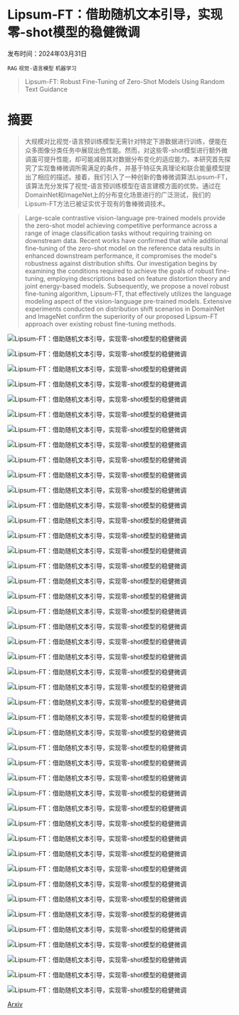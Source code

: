# Lipsum-FT：借助随机文本引导，实现零-shot模型的稳健微调

发布时间：2024年03月31日

`RAG` `视觉-语言模型` `机器学习`

> Lipsum-FT: Robust Fine-Tuning of Zero-Shot Models Using Random Text Guidance

# 摘要

> 大规模对比视觉-语言预训练模型无需针对特定下游数据进行训练，便能在众多图像分类任务中展现出色性能。然而，对这些零-shot模型进行额外微调虽可提升性能，却可能减弱其对数据分布变化的适应能力。本研究首先探究了实现鲁棒微调所需满足的条件，并基于特征失真理论和联合能量模型提出了相应的描述。接着，我们引入了一种创新的鲁棒微调算法Lipsum-FT，该算法充分发挥了视觉-语言预训练模型在语言建模方面的优势。通过在DomainNet和ImageNet上的分布变化场景进行的广泛测试，我们的Lipsum-FT方法已被证实优于现有的鲁棒微调技术。

> Large-scale contrastive vision-language pre-trained models provide the zero-shot model achieving competitive performance across a range of image classification tasks without requiring training on downstream data. Recent works have confirmed that while additional fine-tuning of the zero-shot model on the reference data results in enhanced downstream performance, it compromises the model's robustness against distribution shifts. Our investigation begins by examining the conditions required to achieve the goals of robust fine-tuning, employing descriptions based on feature distortion theory and joint energy-based models. Subsequently, we propose a novel robust fine-tuning algorithm, Lipsum-FT, that effectively utilizes the language modeling aspect of the vision-language pre-trained models. Extensive experiments conducted on distribution shift scenarios in DomainNet and ImageNet confirm the superiority of our proposed Lipsum-FT approach over existing robust fine-tuning methods.

![Lipsum-FT：借助随机文本引导，实现零-shot模型的稳健微调](../../../paper_images/2404.00860/x1.png)

![Lipsum-FT：借助随机文本引导，实现零-shot模型的稳健微调](../../../paper_images/2404.00860/x2.png)

![Lipsum-FT：借助随机文本引导，实现零-shot模型的稳健微调](../../../paper_images/2404.00860/x3.png)

![Lipsum-FT：借助随机文本引导，实现零-shot模型的稳健微调](../../../paper_images/2404.00860/x4.png)

![Lipsum-FT：借助随机文本引导，实现零-shot模型的稳健微调](../../../paper_images/2404.00860/x5.png)

![Lipsum-FT：借助随机文本引导，实现零-shot模型的稳健微调](../../../paper_images/2404.00860/x6.png)

![Lipsum-FT：借助随机文本引导，实现零-shot模型的稳健微调](../../../paper_images/2404.00860/x7.png)

![Lipsum-FT：借助随机文本引导，实现零-shot模型的稳健微调](../../../paper_images/2404.00860/x8.png)

![Lipsum-FT：借助随机文本引导，实现零-shot模型的稳健微调](../../../paper_images/2404.00860/x9.png)

![Lipsum-FT：借助随机文本引导，实现零-shot模型的稳健微调](../../../paper_images/2404.00860/x10.png)

![Lipsum-FT：借助随机文本引导，实现零-shot模型的稳健微调](../../../paper_images/2404.00860/x11.png)

![Lipsum-FT：借助随机文本引导，实现零-shot模型的稳健微调](../../../paper_images/2404.00860/x12.png)

![Lipsum-FT：借助随机文本引导，实现零-shot模型的稳健微调](../../../paper_images/2404.00860/x13.png)

![Lipsum-FT：借助随机文本引导，实现零-shot模型的稳健微调](../../../paper_images/2404.00860/x14.png)

![Lipsum-FT：借助随机文本引导，实现零-shot模型的稳健微调](../../../paper_images/2404.00860/x15.png)

![Lipsum-FT：借助随机文本引导，实现零-shot模型的稳健微调](../../../paper_images/2404.00860/x16.png)

![Lipsum-FT：借助随机文本引导，实现零-shot模型的稳健微调](../../../paper_images/2404.00860/x17.png)

![Lipsum-FT：借助随机文本引导，实现零-shot模型的稳健微调](../../../paper_images/2404.00860/x18.png)

![Lipsum-FT：借助随机文本引导，实现零-shot模型的稳健微调](../../../paper_images/2404.00860/x19.png)

![Lipsum-FT：借助随机文本引导，实现零-shot模型的稳健微调](../../../paper_images/2404.00860/x20.png)

![Lipsum-FT：借助随机文本引导，实现零-shot模型的稳健微调](../../../paper_images/2404.00860/x21.png)

![Lipsum-FT：借助随机文本引导，实现零-shot模型的稳健微调](../../../paper_images/2404.00860/x22.png)

![Lipsum-FT：借助随机文本引导，实现零-shot模型的稳健微调](../../../paper_images/2404.00860/x23.png)

![Lipsum-FT：借助随机文本引导，实现零-shot模型的稳健微调](../../../paper_images/2404.00860/x24.png)

![Lipsum-FT：借助随机文本引导，实现零-shot模型的稳健微调](../../../paper_images/2404.00860/x25.png)

![Lipsum-FT：借助随机文本引导，实现零-shot模型的稳健微调](../../../paper_images/2404.00860/x26.png)

![Lipsum-FT：借助随机文本引导，实现零-shot模型的稳健微调](../../../paper_images/2404.00860/x27.png)

![Lipsum-FT：借助随机文本引导，实现零-shot模型的稳健微调](../../../paper_images/2404.00860/x28.png)

![Lipsum-FT：借助随机文本引导，实现零-shot模型的稳健微调](../../../paper_images/2404.00860/x29.png)

![Lipsum-FT：借助随机文本引导，实现零-shot模型的稳健微调](../../../paper_images/2404.00860/x30.png)

![Lipsum-FT：借助随机文本引导，实现零-shot模型的稳健微调](../../../paper_images/2404.00860/x31.png)

![Lipsum-FT：借助随机文本引导，实现零-shot模型的稳健微调](../../../paper_images/2404.00860/x32.png)

![Lipsum-FT：借助随机文本引导，实现零-shot模型的稳健微调](../../../paper_images/2404.00860/x33.png)

![Lipsum-FT：借助随机文本引导，实现零-shot模型的稳健微调](../../../paper_images/2404.00860/x34.png)

![Lipsum-FT：借助随机文本引导，实现零-shot模型的稳健微调](../../../paper_images/2404.00860/x35.png)

![Lipsum-FT：借助随机文本引导，实现零-shot模型的稳健微调](../../../paper_images/2404.00860/x36.png)

![Lipsum-FT：借助随机文本引导，实现零-shot模型的稳健微调](../../../paper_images/2404.00860/x37.png)

![Lipsum-FT：借助随机文本引导，实现零-shot模型的稳健微调](../../../paper_images/2404.00860/x38.png)

![Lipsum-FT：借助随机文本引导，实现零-shot模型的稳健微调](../../../paper_images/2404.00860/x39.png)

![Lipsum-FT：借助随机文本引导，实现零-shot模型的稳健微调](../../../paper_images/2404.00860/x40.png)

![Lipsum-FT：借助随机文本引导，实现零-shot模型的稳健微调](../../../paper_images/2404.00860/_tnse_dnet.png)

![Lipsum-FT：借助随机文本引导，实现零-shot模型的稳健微调](../../../paper_images/2404.00860/_tnse_inet.png)

![Lipsum-FT：借助随机文本引导，实现零-shot模型的稳健微调](../../../paper_images/2404.00860/x41.png)

![Lipsum-FT：借助随机文本引导，实现零-shot模型的稳健微调](../../../paper_images/2404.00860/x42.png)

[Arxiv](https://arxiv.org/abs/2404.00860)
